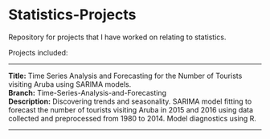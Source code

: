 # Statistics-Projects
Repository for projects that I have worked on relating to statistics.

Projects included:

-----------------------------------------------------------------------------------------------------------------
  **Title:** Time Series Analysis and Forecasting for the Number of Tourists visiting Aruba using SARIMA models. <br/>
  **Branch:** Time-Series-Analysis-and-Forecasting <br/>
  **Description:** Discovering trends and seasonality. SARIMA model fitting to forecast the number of tourists visiting Aruba in 2015 and 2016 using data collected and preprocessed from 1980 to 2014. Model diagnostics using R. <br/>
   
-----------------------------------------------------------------------------------------------------------------
